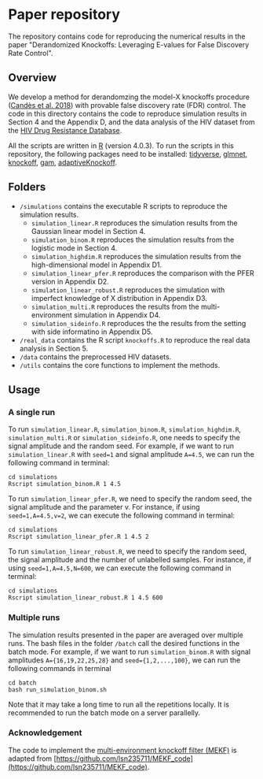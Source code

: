 # Paper repository
The repository contains code for reproducing the numerical results in the paper "Derandomized Knockoffs: Leveraging E-values for False Discovery Rate Control".

## Overview
We develop a method for derandomzing the model-X knockoffs procedure 
([Candès et al. 2018](https://candes.su.domains/publications/downloads/MX_Knockoffs.pdf))
with provable false discovery rate (FDR) control. The code in this directory 
contains the code to reproduce simulation results in Section 4 and the Appendix D,
and the data analysis of the HIV dataset from the 
[HIV Drug Resistance Database](https://hivdb.stanford.edu/download/GenoPhenoDatasets/PI_DataSet.txt).

All the scripts are written in [R](https://www.r-project.org/) (version 4.0.3).
To run the scripts in this repository, the following packages need to 
be installed: [tidyverse](https://www.tidyverse.org/), 
[glmnet](https://cran.r-project.org/web/packages/glmnet/index.html),
[knockoff](https://cran.r-project.org/web/packages/knockoff/index.html), 
[gam](https://cran.r-project.org/web/packages/gam/index.html),
[adaptiveKnockoff](https://github.com/zhimeir/adaptiveKnockoffs).

## Folders
- `/simulations` contains the executable R scripts to reproduce the simulation results.
  * `simulation_linear.R` reproduces the simulation results from the Gaussian linear model in Section 4.
  * `simulation_binom.R` reproduces the simulation results from the logistic mode in Section 4.
  * `simulation_highdim.R` reproduces the simulation results from the high-dimensional model in Appendix D1.
  * `simulation_linear_pfer.R` reproduces the comparison with the PFER version in Appendix D2.
  * `simulation_linear_robust.R` reproduces the simulation with imperfect knowledge of X distribution in Appendix D3. 
  * `simulation_multi.R` reproduces the results from the multi-environment simulation in Appendix D4.
  * `simulation_sideinfo.R` reproduces the the results from the setting with side informatino in Appendix D5.
- `/real_data` contains the R script `knockoffs.R` to reproduce the real data analysis in Section 5.
- `/data` contains the preprocessed HIV datasets.
- `/utils` contains the core functions to implement the methods.

## Usage
### A single run
To run `simulation_linear.R`, `simulation_binom.R`, `simulation_highdim.R`, `simulation_multi.R` or `simulation_sideinfo.R`,
one needs to specify the signal amplitude and the random seed. For example,
if we want to run `simulation_linear.R` with `seed=1` and signal amplitude `A=4.5`,
we can run the following command in terminal:
```{r}
cd simulations
Rscript simulation_binom.R 1 4.5
```
To run `simulation_linear_pfer.R`, we need to specify the random seed, 
the signal amplitude and the parameter v. For instance, if using 
`seed=1,A=4.5,v=2`, we can execute the following command in terminal:
```{r}
cd simulations
Rscript simulation_linear_pfer.R 1 4.5 2
```

To run `simulation_linear_robust.R`, we need to specify the random seed, 
the signal amplitude and the number of unlabelled samples. For instance, if using 
`seed=1,A=4.5,N=600`, we can execute the following command in terminal:
```{r}
cd simulations
Rscript simulation_linear_robust.R 1 4.5 600
```


### Multiple runs
The simulation results presented in the paper are averaged over multiple runs. 
The bash files in the folder `/batch` call the desired functions in the batch 
mode. For example, if we want to run `simulation_binom.R` with signal amplitudes
`A={16,19,22,25,28}` and `seed={1,2,...,100}`, we can run the following commands
in terminal
```{r}
cd batch
bash run_simulation_binom.sh
```
Note that it may take a long time to run all the repetitions locally.
It is recommended to run the batch mode on a server parallelly.


### Acknowledgement
The code to implement the [multi-environment knockoff filter (MEKF)](https://academic.oup.com/biomet/advance-article-abstract/doi/10.1093/biomet/asab055/6415825?redirectedFrom=fulltext&login=false)
is adapted from [https://github.com/lsn235711/MEKF_code](https://github.com/lsn235711/MEKF_code).


